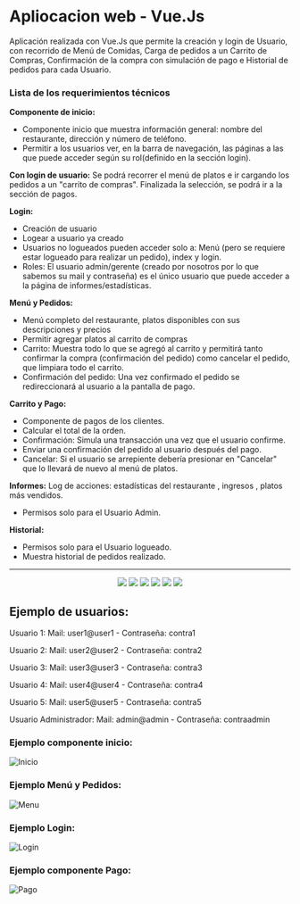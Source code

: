 # Apliocacion web - Vue.Js

Aplicación realizada con Vue.Js que permite la creación y login de Usuario, con recorrido de Menú de Comidas, Carga de pedidos a un Carrito de Compras, Confirmación de la compra con simulación de pago e Historial de pedidos para cada Usuario. 

### Lista de los requerimientos técnicos
**Componente de inicio:** 
  - Componente inicio que muestra información general: nombre del restaurante, dirección y número de teléfono.
  - Permitir a los usuarios ver, en la barra de navegación, las páginas a las que puede acceder según su rol(definido en la sección login).

**Con login de usuario:** Se podrá recorrer el menú de platos e ir cargando los pedidos a un "carrito de compras". Finalizada la selección, se podrá ir a la sección de pagos.

**Login:**
  - Creación de usuario
  - Logear a usuario ya creado
  - Usuarios no logueados pueden acceder solo a: Menú (pero se requiere estar logueado para realizar un pedido), index y login.
  - Roles: El usuario admin/gerente (creado por nosotros por lo que sabemos su mail y contraseña) es el único usuario que puede acceder a la página de informes/estadísticas.

**Menú y Pedidos:** 
  - Menú completo del restaurante, platos disponibles con sus descripciones y precios
  - Permitir agregar platos al carrito de compras
  - Carrito: Muestra todo lo que se agregó al carrito y permitirá tanto confirmar la compra (confirmación del pedido) como cancelar el pedido, que limpiara todo el carrito.
  - Confirmación del pedido: Una vez confirmado el pedido se redireccionará al usuario a la pantalla de pago.

**Carrito y Pago:** 
  - Componente de pagos de los clientes.
  - Calcular el total de la orden.
  - Confirmación: Simula una transacción una vez que el usuario confirme.
  - Enviar una confirmación del pedido al usuario después del pago.
  - Cancelar: Si el usuario se arrepiente debería presionar en "Cancelar" que lo llevará de nuevo al menú de platos.

**Informes:**
Log de acciones: estadísticas del restaurante , ingresos , platos más vendidos.
  - Permisos solo para el Usuario Admin.

**Historial:**
  - Permisos solo para el Usuario logueado.
  - Muestra historial de pedidos realizado.


---

<div align="center">
<img src="https://img.shields.io/badge/Vue%20js-35495E?style=for-the-badge&logo=vuedotjs&logoColor=4FC08D" />

<img src="https://img.shields.io/badge/JavaScript-323330?style=for-the-badge&logo=javascript&logoColor=F7DF1E" />

<img src="https://img.shields.io/badge/Node%20js-339933?style=for-the-badge&logo=nodedotjs&logoColor=white" />

<img src="https://img.shields.io/badge/axios-671ddf?&style=for-the-badge&logo=axios&logoColor=white" />

<img src="https://img.shields.io/badge/Babel-F9DC3E?style=for-the-badge&logo=babel&logoColor=white" />

<img src="https://img.shields.io/badge/VSCode-0078D4?style=for-the-badge&logo=visual%20studio%20code&logoColor=white" />

</div
  
---


## Ejemplo de usuarios:

Usuario 1: Mail: user1@user1 - Contraseña: contra1

Usuario 2: Mail: user2@user2 - Contraseña: contra2

Usuario 3: Mail: user3@user3 - Contraseña: contra3

Usuario 4: Mail: user4@user4 - Contraseña: contra4

Usuario 5: Mail: user5@user5 - Contraseña: contra5

Usuario Administrador: Mail: admin@admin - Contraseña: contraadmin

### Ejemplo componente inicio:
![Inicio](https://github.com/martinLisi82ORT/Proyecto_PagPedidosRestaurante/assets/111402719/8d9a6a47-f235-4a0f-8584-78c097537dff)

### Ejemplo Menú y Pedidos:
![Menu](https://github.com/martinLisi82ORT/Proyecto_PagPedidosRestaurante/assets/111402719/ebc3bc81-9815-4e66-b383-2983509c0375)

### Ejemplo Login:
![Login](https://github.com/martinLisi82ORT/Proyecto_PagPedidosRestaurante/assets/111402719/4d7f57e3-adb2-4d89-a4f9-a6a26b550d59)

### Ejemplo componente Pago:
![Pago](https://github.com/martinLisi82ORT/Proyecto_PagPedidosRestaurante/assets/111402719/0e2030bc-c061-4a63-b081-cdc230c2c515)

